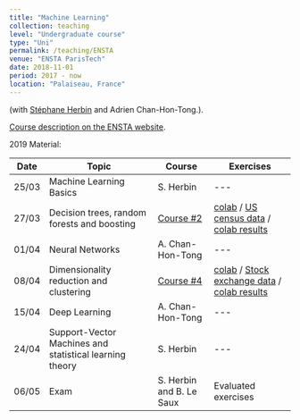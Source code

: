 ```yaml
---
title: "Machine Learning"
collection: teaching
level: "Undergraduate course"
type: "Uni"
permalink: /teaching/ENSTA
venue: "ENSTA ParisTech"
date: 2018-11-01
period: 2017 - now
location: "Palaiseau, France"
---
```


(with [Stéphane Herbin](http://www.onera.fr/fr/staff/stephane-herbin) and Adrien Chan-Hon-Tong.).

[Course description on the ENSTA website](https://synapses.ensta-paristech.fr/catalogue/2018-2019/ue/3278/MI203-apprentissage-automatique).


2019 Material:

| Date | Topic | Course | Exercises |
| --- | --- | --- |  --- |
| 25/03 | Machine Learning Basics | S. Herbin |  --- |
| 27/03 | Decision trees, random forests and boosting | [Course #2](../courses/ensta2019-app-02-arbres-ensembles.pdf) | [colab](https://colab.research.google.com/drive/1P-2UH6U6Mkf9nlwqY4ziRSx92QdWQRRV) / [US census data](../courses/combined_data.csv) / [colab results](https://colab.research.google.com/drive/1zn-ew9gR_ArnXTVMsxbJAREriPhHrbTk) |
| 01/04 | Neural Networks | A. Chan-Hon-Tong |  --- |
| 08/04 | Dimensionality reduction and clustering | [Course #4](../courses/ensta2019-app-04-non-supervise.pdf) | [colab](https://colab.research.google.com/drive/1WkRfGXfG0YDBSBQG2uMXxoWzAwnVGbzR) / [Stock exchange data](../courses/company-stock-movements-2010-2015-incl.csv) / [colab results](https://colab.research.google.com/drive/1Qsqed-bUbPedqshPqnuAfuGmJOCOf3No) |
| 15/04 | Deep Learning | A. Chan-Hon-Tong |  --- |
| 24/04 | Support-Vector Machines and statistical learning theory | S. Herbin |  --- |
| 06/05 | Exam | S. Herbin and B. Le Saux |  Evaluated exercises |

<!--
Old 2018 material:

| Topic | Course | Exercises |
| --- | --- | --- |
| Decision trees, random forests and boosting | [Course #3](../courses/ensta-app-03-arbres-ensembles.pdf) | [ipynb](../courses/tp_dtree_rf_corr.ipynb) / [html](../courses/tp_dtree_rf_corr.html) |
| Dimensionality reduction and clustering | [Course #4](../courses/ensta-app-04-non-supervise.pdf) | [Exercises #4]() |
-->
